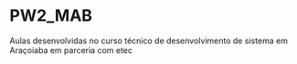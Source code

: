 # PW2_MAB
Aulas desenvolvidas no curso técnico de desenvolvimento de sistema em Araçoiaba em parceria com etec
